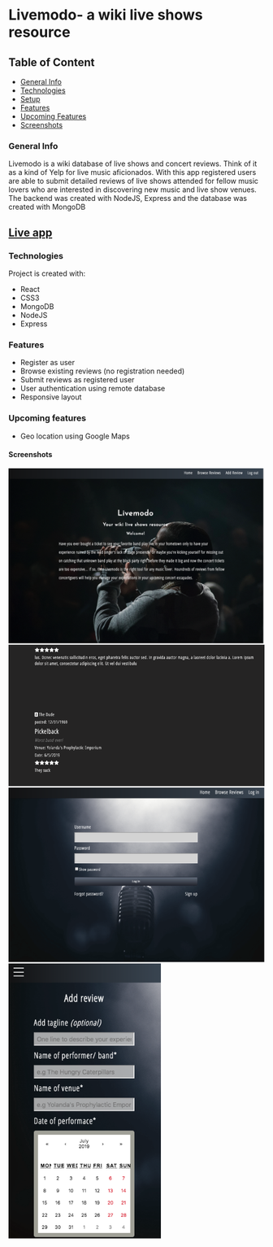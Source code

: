 # Livemodo- a wiki live shows resource

## Table of Content
* [General Info](#general-info)
* [Technologies](#technologies)
* [Setup](#setup)
* [Features](#features)
* [Upcoming Features](#upcoming-features)
* [Screenshots](#screenshots)

### General Info
Livemodo is a wiki database of live shows and concert reviews. Think of it as a kind of Yelp for live music aficionados. With this app registered users are able to submit detailed reviews of live shows attended for fellow music lovers who are interested in discovering new music and live show venues. The backend was created with NodeJS, Express and the database was created with MongoDB

## [Live app](https://livemodo-benjcohen1985.vercel.app/)


### Technologies
Project is created with:
* React
* CSS3
* MongoDB
* NodeJS
* Express

### Features 
* Register as user
* Browse existing reviews (no registration needed)
* Submit reviews as registered user
* User authentication using remote database
* Responsive layout

### Upcoming features
* Geo location using Google Maps


#### Screenshots
<img src="src/images/screenshot1.png" width="600">
<img src="src/images/screenshot2.png" width="600">
<img src="src/images/screenshot3.png" width="600">
<img src="src/images/screenshot4.png" width="300">




